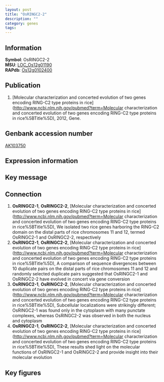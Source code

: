 ```yaml
---
layout: post
title: "OsRINGC2-2"
description: ""
category: genes
tags: 
---
```


## Information
__Symbol__: OsRINGC2-2  
__MSU__: [LOC_Os12g01190](http://rice.plantbiology.msu.edu/cgi-bin/ORF_infopage.cgi?orf=LOC_Os12g01190)  
__RAPdb__: [Os12g0102400](http://rapdb.dna.affrc.go.jp/viewer/gbrowse_details/irgsp1?name=Os12g0102400)  

## Publication
1. [Molecular characterization and concerted evolution of two genes encoding RING-C2 type proteins in rice](http://www.ncbi.nlm.nih.gov/pubmed?term=Molecular characterization and concerted evolution of two genes encoding RING-C2 type proteins in rice%5BTitle%5D), 2012, Gene.

## Genbank accession number
[AK103750](http://www.ncbi.nlm.nih.gov/nuccore/AK103750)  

## Expression information

## Key message

## Connection
1. __OsRINGC2-1__, __OsRINGC2-2__, [Molecular characterization and concerted evolution of two genes encoding RING-C2 type proteins in rice](http://www.ncbi.nlm.nih.gov/pubmed?term=Molecular characterization and concerted evolution of two genes encoding RING-C2 type proteins in rice%5BTitle%5D),  We isolated two rice genes harboring the RING-C2 domain on the distal parts of rice chromosomes 11 and 12, termed OsRINGC2-1 and OsRINGC2-2, respectively
2. __OsRINGC2-1__, __OsRINGC2-2__, [Molecular characterization and concerted evolution of two genes encoding RING-C2 type proteins in rice](http://www.ncbi.nlm.nih.gov/pubmed?term=Molecular characterization and concerted evolution of two genes encoding RING-C2 type proteins in rice%5BTitle%5D),  A comparison of sequence divergences between 10 duplicate pairs on the distal parts of rice chromosomes 11 and 12 and randomly selected duplicate pairs suggested that OsRINGC2-1 and OsRINGC2-2 have evolved in concert via gene conversion
3. __OsRINGC2-1__, __OsRINGC2-2__, [Molecular characterization and concerted evolution of two genes encoding RING-C2 type proteins in rice](http://www.ncbi.nlm.nih.gov/pubmed?term=Molecular characterization and concerted evolution of two genes encoding RING-C2 type proteins in rice%5BTitle%5D),  Subcellular localizations were strikingly different; OsRINGC2-1 was found only in the cytoplasm with many punctate complexes, whereas OsRINGC2-2 was observed in both the nucleus and cytoplasm
4. __OsRINGC2-1__, __OsRINGC2-2__, [Molecular characterization and concerted evolution of two genes encoding RING-C2 type proteins in rice](http://www.ncbi.nlm.nih.gov/pubmed?term=Molecular characterization and concerted evolution of two genes encoding RING-C2 type proteins in rice%5BTitle%5D),  These results shed light on the molecular functions of OsRINGC2-1 and OsRINGC2-2 and provide insight into their molecular evolution

## Key figures



